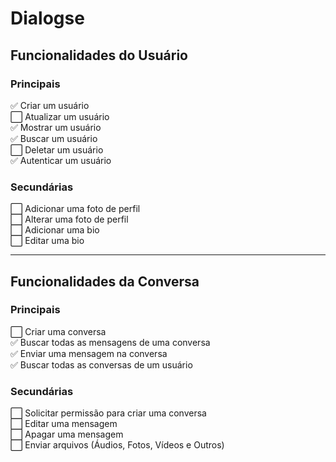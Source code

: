 # Dialogse

## **Funcionalidades do Usuário**

### **Principais**

✅ Criar um usuário  
⬜ Atualizar um usuário  
✅ Mostrar um usuário  
✅ Buscar um usuário  
⬜ Deletar um usuário  
✅ Autenticar um usuário

### **Secundárias**

⬜ Adicionar uma foto de perfil  
⬜ Alterar uma foto de perfil  
⬜ Adicionar uma bio  
⬜ Editar uma bio

---

## **Funcionalidades da Conversa**

### **Principais**

⬜ Criar uma conversa  
✅ Buscar todas as mensagens de uma conversa  
✅ Enviar uma mensagem na conversa  
✅ Buscar todas as conversas de um usuário

### **Secundárias**

⬜ Solicitar permissão para criar uma conversa  
⬜ Editar uma mensagem  
⬜ Apagar uma mensagem  
⬜ Enviar arquivos (Áudios, Fotos, Vídeos e Outros)
